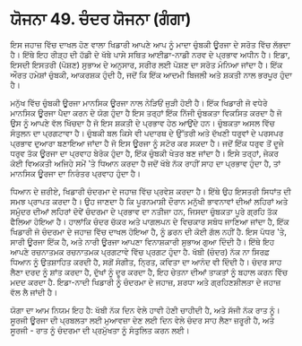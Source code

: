 # ਯੋਜਨਾ 49. ਚੰਦਰ ਯੋਜਨਾ (ਗੰਗਾ)

ਇਸ ਜਹਾਜ਼ ਵਿੱਚ ਦਾਖਲ ਹੋਣ ਵਾਲਾ ਖਿਡਾਰੀ ਆਪਣੇ ਆਪ ਨੂੰ ਮਾਦਾ ਚੁੰਬਕੀ ਊਰਜਾ ਦੇ ਸਰੋਤ ਵਿੱਚ ਲੱਭਦਾ ਹੈ। ਇੱਥੇ ਇਹ ਰੀੜ੍ਹ ਦੀ ਹੱਡੀ ਦੇ ਖੱਬੇ ਪਾਸੇ ਸਥਿਤ ਆਈਡਾ-ਨਾਡੀ ਨਰਵ ਦੇ ਪ੍ਰਭਾਵ ਅਧੀਨ ਹੈ। ਇਡਾ, ਇਸਦੀ ਇਸਤਰੀ (ਪੋਸ਼ਣ) ਸੁਭਾਅ ਦੇ ਅਨੁਸਾਰ, ਸਰੀਰ ਲਈ ਪੋਸ਼ਣ ਦਾ ਸਰੋਤ ਮੰਨਿਆ ਜਾਂਦਾ ਹੈ। ਇੱਕ ਔਰਤ ਹਮੇਸ਼ਾਂ ਚੁੰਬਕੀ, ਆਕਰਸ਼ਕ ਹੁੰਦੀ ਹੈ, ਜਦੋਂ ਕਿ ਇੱਕ ਆਦਮੀ ਬਿਜਲੀ ਅਤੇ ਸ਼ਕਤੀ ਨਾਲ ਭਰਪੂਰ ਹੁੰਦਾ ਹੈ।

ਮਨੁੱਖ ਵਿੱਚ ਚੁੰਬਕੀ ਊਰਜਾ ਮਾਨਸਿਕ ਊਰਜਾ ਨਾਲ ਨੇੜਿਓਂ ਜੁੜੀ ਹੋਈ ਹੈ। ਇੱਕ ਖਿਡਾਰੀ ਜੋ ਵਧੇਰੇ ਮਾਨਸਿਕ ਊਰਜਾ ਪੈਦਾ ਕਰਨ ਦੇ ਯੋਗ ਹੁੰਦਾ ਹੈ ਇਸ ਤਰ੍ਹਾਂ ਇੱਕ ਨਿੱਜੀ ਚੁੰਬਕਤਾ ਵਿਕਸਿਤ ਕਰਦਾ ਹੈ ਜੋ ਉਸ ਨੂੰ ਆਪਣੇ ਵੱਲ ਖਿੱਚਦਾ ਹੈ ਜੋ ਇਸ ਸ਼ਕਤੀ ਦੇ ਪ੍ਰਭਾਵ ਹੇਠ ਆਉਂਦੇ ਹਨ। ਚੁੰਬਕਤਾ ਅਸਲ ਵਿੱਚ ਸੰਤੁਲਨ ਦਾ ਪ੍ਰਗਟਾਵਾ ਹੈ। ਚੁੰਬਕੀ ਬਲ ਕਿਸੇ ਵੀ ਪਦਾਰਥ ਦੇ ਉੱਤਰੀ ਅਤੇ ਦੱਖਣੀ ਧਰੁਵਾਂ ਦੇ ਪਰਸਪਰ ਪ੍ਰਭਾਵ ਦੁਆਰਾ ਬਣਾਇਆ ਜਾਂਦਾ ਹੈ ਜੋ ਇਸ ਊਰਜਾ ਨੂੰ ਸਟੋਰ ਕਰ ਸਕਦਾ ਹੈ। ਜਦੋਂ ਇੱਕ ਧਰੁਵ ਤੋਂ ਦੂਜੇ ਧਰੁਵ ਤੱਕ ਊਰਜਾ ਦਾ ਪ੍ਰਵਾਹ ਬੇਰੋਕ ਹੁੰਦਾ ਹੈ, ਇੱਕ ਚੁੰਬਕੀ ਖੇਤਰ ਬਣ ਜਾਂਦਾ ਹੈ। ਇਸੇ ਤਰ੍ਹਾਂ, ਜੇਕਰ ਕੋਈ ਵਿਅਕਤੀ ਅਜਿਹੇ ਸਮੇਂ 'ਤੇ ਧਿਆਨ ਕਰਦਾ ਹੈ ਜਦੋਂ ਖੱਬੇ ਨੱਕ ਰਾਹੀਂ ਸਾਹ ਦਾ ਪ੍ਰਭਾਵ ਹੁੰਦਾ ਹੈ, ਤਾਂ ਮਾਨਸਿਕ ਊਰਜਾ ਦਾ ਨਿਰੰਤਰ ਪ੍ਰਵਾਹ ਹੁੰਦਾ ਹੈ।

ਧਿਆਨ ਦੇ ਜ਼ਰੀਏ, ਖਿਡਾਰੀ ਚੰਦਰਮਾ ਦੇ ਜਹਾਜ਼ ਵਿੱਚ ਪ੍ਰਵੇਸ਼ ਕਰਦਾ ਹੈ। ਇੱਥੇ ਉਹ ਇਸਤਰੀ ਸਿਧਾਂਤ ਦੀ ਸਮਝ ਪ੍ਰਾਪਤ ਕਰਦਾ ਹੈ। ਉਹ ਜਾਣਦਾ ਹੈ ਕਿ ਪੂਰਨਮਾਸ਼ੀ ਦੌਰਾਨ ਮਨੁੱਖੀ ਭਾਵਨਾਵਾਂ ਦੀਆਂ ਲਹਿਰਾਂ ਅਤੇ ਸਮੁੰਦਰ ਦੀਆਂ ਲਹਿਰਾਂ ਦੋਵੇਂ ਚੰਦਰਮਾ ਦੇ ਪ੍ਰਭਾਵ ਦਾ ਨਤੀਜਾ ਹਨ, ਜਿਸਦਾ ਚੁੰਬਕਤਾ ਪੂਰੇ ਗ੍ਰਹਿ ਤੱਕ ਫੈਲਿਆ ਹੋਇਆ ਹੈ। ਹਾਲਾਂਕਿ ਚੰਦਰ ਚੱਕਰ ਅਤੇ ਪਾਗਲਪਨ ਦੇ ਵਿਚਕਾਰ ਸਬੰਧ ਜਾਣਿਆ ਜਾਂਦਾ ਹੈ, ਇੱਕ ਖਿਡਾਰੀ ਜੋ ਚੰਦਰਮਾ ਦੇ ਜਹਾਜ਼ ਵਿੱਚ ਦਾਖਲ ਹੋਇਆ ਹੈ, ਨੂੰ ਡਰਨ ਦੀ ਕੋਈ ਗੱਲ ਨਹੀਂ ਹੈ. ਇਸ ਪੱਧਰ 'ਤੇ, ਸਾਰੀ ਊਰਜਾ ਇੱਕ ਹੈ, ਅਤੇ ਨਾਰੀ ਊਰਜਾ ਆਪਣਾ ਵਿਨਾਸ਼ਕਾਰੀ ਸੁਭਾਅ ਗੁਆ ਦਿੰਦੀ ਹੈ। ਇੱਥੇ ਇਹ ਆਪਣੇ ਰਚਨਾਤਮਕ ਰਚਨਾਤਮਕ ਪ੍ਰਗਟਾਵੇ ਵਿੱਚ ਪ੍ਰਗਟ ਹੁੰਦਾ ਹੈ. ਖੱਬੀ (ਚੰਦਰ) ਨੱਕ ਨਾ ਸਿਰਫ਼ ਧਿਆਨ ਨੂੰ ਉਤਸ਼ਾਹਿਤ ਕਰਦੀ ਹੈ, ਸਗੋਂ ਸੰਗੀਤ, ਨ੍ਰਿਤ, ਕਵਿਤਾ ਦਾ ਆਨੰਦ ਵੀ ਦਿੰਦੀ ਹੈ। ਚੰਦਰ ਸਾਹ ਲੈਣਾ ਦਰਦ ਨੂੰ ਸ਼ਾਂਤ ਕਰਦਾ ਹੈ, ਦੁੱਖਾਂ ਨੂੰ ਦੂਰ ਕਰਦਾ ਹੈ, ਇਹ ਚੇਤਨਾ ਦੀਆਂ ਤਾਕਤਾਂ ਨੂੰ ਬਹਾਲ ਕਰਨ ਵਿੱਚ ਮਦਦ ਕਰਦਾ ਹੈ. ਇਡਾ-ਨਾਦੀ ਖਿਡਾਰੀ ਨੂੰ ਚੰਦਰਮਾ ਦੇ ਜਹਾਜ਼, ਸ਼ਰਧਾ ਅਤੇ ਗ੍ਰਹਿਣਸ਼ੀਲਤਾ ਦੇ ਜਹਾਜ਼ ਵੱਲ ਲੈ ਜਾਂਦੀ ਹੈ।

ਯੋਗਾ ਦਾ ਆਮ ਨਿਯਮ ਇਹ ਹੈ: ਖੱਬੀ ਨੱਕ ਦਿਨ ਵੇਲੇ ਹਾਵੀ ਹੋਣੀ ਚਾਹੀਦੀ ਹੈ, ਅਤੇ ਸੱਜੀ ਨੱਕ ਰਾਤ ਨੂੰ। ਸੂਰਜੀ ਊਰਜਾ ਦੀ ਪ੍ਰਬਲਤਾ ਲਈ ਮੁਆਵਜ਼ਾ ਦੇਣ ਲਈ ਦਿਨ ਵੇਲੇ ਚੰਦਰ ਸਾਹ ਲੈਣਾ ਜ਼ਰੂਰੀ ਹੈ, ਅਤੇ ਸੂਰਜੀ - ਰਾਤ ਨੂੰ ਚੰਦਰਮਾ ਦੀ ਪ੍ਰਮੁੱਖਤਾ ਨੂੰ ਸੰਤੁਲਿਤ ਕਰਨ ਲਈ।
